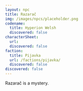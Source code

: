 ```yaml
---
layout: npc
title: Razarač
img: /images/npcs/placeholder.png
codename:
  title: Hyperion Welsh
  discovered: false
characterSheet:
  url:
  discovered: false
faction:
  title: Pijavka
  url: /factions/pijavka/
  discovered: false
discovered: false
---
```

Razarač is a mystery.
